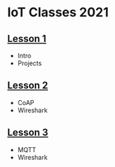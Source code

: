 # IoT Classes 2021

## [Lesson 1](https://github.com/edoardesd/iot-examples/tree/master/lesson1)
- Intro
- Projects

## [Lesson 2](https://github.com/edoardesd/iot-examples/tree/master/lesson2)
- CoAP
- Wireshark

## [Lesson 3](https://github.com/edoardesd/IoT2021/tree/master/lesson3)
- MQTT
- Wireshark
